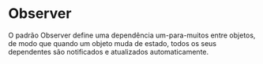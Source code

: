 # Observer

O padrão Observer define uma dependência um-para-muitos entre objetos, de modo que quando um objeto muda de estado, todos os seus dependentes são notificados e atualizados automaticamente.
